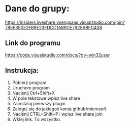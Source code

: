 # Dane do grupy:
https://insiders.liveshare.vsengsaas.visualstudio.com/join?785F350E2FB9E23FDCC1AB9DE7925A8FC408


## Link do programu
https://code.visualstudio.com/docs/?dv=win32user

## Instrukcja:
1. Pobierz program
2. Uruchom program
3. Naciśnij Ctrl+Shift+X
4. W pole tekstowe wpisz live share
5. Zainstaluj pierwszy plugin
6. Zaloguj się do jakiegoś konta github/microsoft
7. Naciśnij CTRL+Shift+P i wpisz live share join
8. Wklej link. To wszystko.
